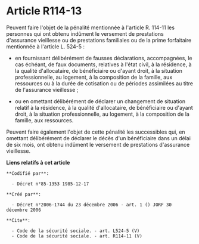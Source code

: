 # Article R114-13

Peuvent faire l'objet de la pénalité mentionnée à l'article R. 114-11 les personnes qui ont obtenu indûment le versement de
prestations d'assurance vieillesse ou de prestations familiales ou de la prime forfaitaire mentionnée à l'article L. 524-5 :

- en fournissant délibérément de fausses déclarations, accompagnées, le cas échéant, de faux documents, relatives à l'état
civil, à la résidence, à la qualité d'allocataire, de bénéficiaire ou d'ayant droit, à la situation professionnelle, au
logement, à la composition de la famille, aux ressources ou à la durée de cotisation ou de périodes assimilées au titre de
l'assurance vieillesse ;

- ou en omettant délibérément de déclarer un changement de situation relatif à la résidence, à la qualité d'allocataire, de
bénéficiaire ou d'ayant droit, à la situation professionnelle, au logement, à la composition de la famille, aux ressources.

Peuvent faire également l'objet de cette pénalité les successibles qui, en omettant délibérément de déclarer le décès d'un
bénéficiaire dans un délai de six mois, ont obtenu indûment le versement de prestations d'assurance vieillesse.

**Liens relatifs à cet article**

	**Codifié par**:

	  - Décret n°85-1353 1985-12-17

	**Créé par**:

	  - Décret n°2006-1744 du 23 décembre 2006 - art. 1 () JORF 30 décembre 2006

	**Cite**:

	  - Code de la sécurité sociale. - art. L524-5 (V)
	  - Code de la sécurité sociale. - art. R114-11 (V)
